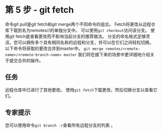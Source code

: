 # 第 5 步 - git fetch
命令git pull是git fetch和git merge两个不同命令的组合。 Fetch将更改从远程仓库下载到名为remotes/<remote-name>/<remote-branch-name>的单独分支中。 可以使用`git checkout`访问该分支。
使用git fetch是查看更改而不影响当前分支的推荐做法。 分支的命名格式足够灵活，您可以拥有多个具有相同名称的远程和分支，并可以在它们之间轻松切换。
以下命令将获取的更改合并到master中。
`git merge remotes/<remote-name>/<remote-branch-name> master`
我们将在接下来的场景中更详细地介绍关于提交合并的操作。

## 任务
远程仓库中已进行了其他更改。 使用`git fetch`下载更改，然后切换分支以查看它们。

## 专家提示
您可以使用命令`git branch -r`查看所有远程分支的列表 。
